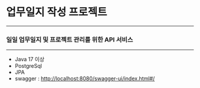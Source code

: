 # 업무일지 작성 프로젝트

---
### 일일 업무일지 및 프로젝트 관리를 위한 API 서비스

---
* Java 17 이상
* PostgreSql
* JPA
* swagger : <http://localhost:8080/swagger-ui/index.html#/>
